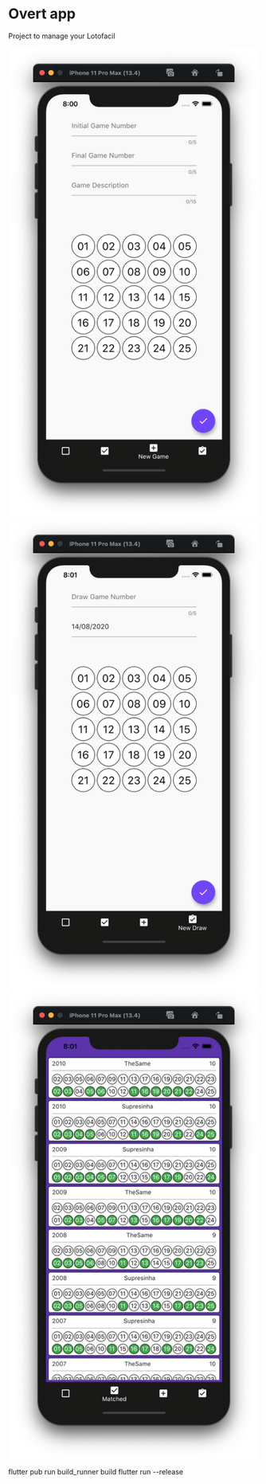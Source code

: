 # Overt app

Project to manage your Lotofacil 

![alt text](https://github.com/raphaellins/overtapp/blob/master/Screen%20Shot%202020-08-14%20at%2020.00.55.png)
![alt text](https://github.com/raphaellins/overtapp/blob/master/Screen%20Shot%202020-08-14%20at%2020.01.16.png)
![alt text](https://github.com/raphaellins/overtapp/blob/master/Screen%20Shot%202020-08-14%20at%2020.01.28.png)

flutter pub run build_runner build
flutter run --release
